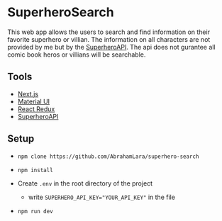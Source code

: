 # SuperheroSearch

This web app allows the users to search and find information on their favorite superhero or villian. The information on all characters are not provided by me but by the [SuperheroAPI](https://superheroapi.com/index.html). The api does not gurantee all comic book heros or villians will be searchable.

## Tools

- [Next.js](https://nextjs.org/)
- [Material UI](https://material-ui.com/)
- [React Redux](https://react-redux.js.org/)
- [SuperheroAPI](https://superheroapi.com/index.html)

## Setup

- `npm clone https://github.com/AbrahamLara/superhero-search`
- `npm install`
- Create `.env` in the root directory of the project

  - write `SUPERHERO_API_KEY="YOUR_API_KEY"` in the file

- `npm run dev`
